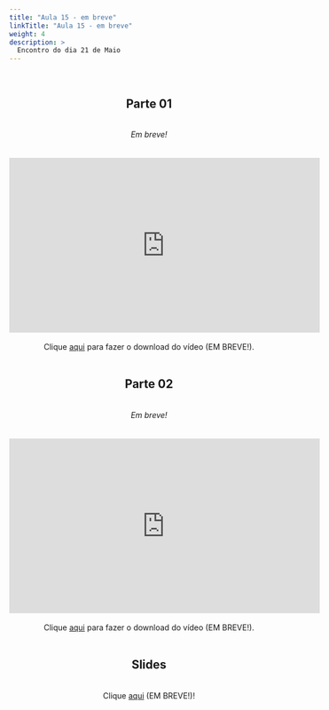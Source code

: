 ```yaml
---
title: "Aula 15 - em breve"
linkTitle: "Aula 15 - em breve"
weight: 4
description: >
  Encontro do dia 21 de Maio
---
```


<br>
<div align="center">
<h2>Parte 01</h2>
<br>
<i>Em breve!</i>
<br><br><br>
<iframe width="560" height="315" src="https://www.youtube.com/embed/" frameborder="0" allow="accelerometer; autoplay; clipboard-write; encrypted-media; gyroscope; picture-in-picture" allowfullscreen></iframe>
<br><br>
Clique <a href="https://photos.app.goo.gl/">aqui</a> para fazer o download do vídeo (EM BREVE!). 
<br><br>

<h2>Parte 02</h2>
<br>
<i>Em breve!</i>
<br><br><br>
<iframe width="560" height="315" src="https://www.youtube.com/embed/" frameborder="0" allow="accelerometer; autoplay; clipboard-write; encrypted-media; gyroscope; picture-in-picture" allowfullscreen></iframe> 
<br><br>
Clique <a href="https://photos.app.goo.gl/">aqui</a> para fazer o download do vídeo (EM BREVE!). 
<br><br>

<h2>Slides</h2>
<br>
Clique <a href="https://github.com/desirrepetters/cursogenomicaegenetica.ufpr/raw/master/userguide/content/pt-br/docs/teoricas/slides/aula_15.pdf">aqui</a> (EM BREVE!)!
<br><br>
</div>